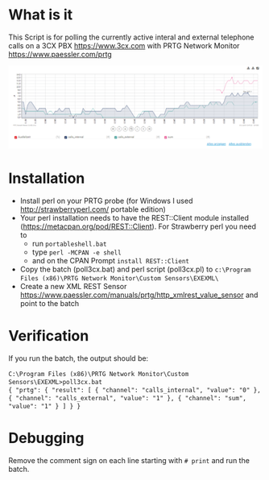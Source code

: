 # What is it
This Script is for polling the currently active interal and external telephone calls on a 3CX PBX https://www.3cx.com with PRTG Network Monitor https://www.paessler.com/prtg

![Screenshot](/screenshot.png)

# Installation

* Install perl on your PRTG probe (for Windows I used http://strawberryperl.com/ portable edition)
* Your perl installation needs to have the REST::Client module installed (https://metacpan.org/pod/REST::Client). For Strawberry perl you need to 
  * run `portableshell.bat`
  * type `perl -MCPAN -e shell`
  * and on the CPAN Prompt `install REST::Client`
* Copy the batch (poll3cx.bat) and perl script (poll3cx.pl) to `c:\Program Files (x86)\PRTG Network Monitor\Custom Sensors\EXEXML\`
* Create a new XML REST Sensor https://www.paessler.com/manuals/prtg/http_xmlrest_value_sensor and point to the batch

# Verification
If you run the batch, the output should be:

    C:\Program Files (x86)\PRTG Network Monitor\Custom Sensors\EXEXML>poll3cx.bat
    { "prtg": { "result": [ { "channel": "calls_internal", "value": "0" }, { "channel": "calls_external", "value": "1" }, { "channel": "sum", "value": "1" } ] } }

# Debugging
Remove the comment sign on each line starting with `# print` and run the batch.
